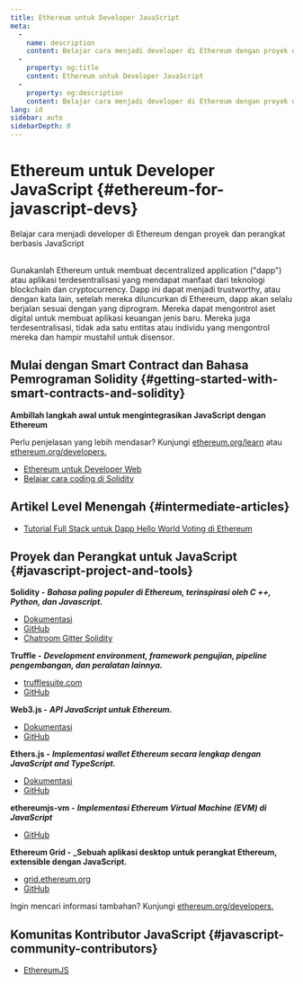 ```yaml
---
title: Ethereum untuk Developer JavaScript
meta:
  - 
    name: description
    content: Belajar cara menjadi developer di Ethereum dengan proyek dan perangkat berbasis JavaScript
  - 
    property: og:title
    content: Ethereum untuk Developer JavaScript
  - 
    property: og:description
    content: Belajar cara menjadi developer di Ethereum dengan proyek dan perangkat berbasis JavaScript
lang: id
sidebar: auto
sidebarDepth: 0
---
```


# Ethereum untuk Developer JavaScript {#ethereum-for-javascript-devs}

<div class="featured">Belajar cara menjadi developer di Ethereum dengan proyek dan perangkat berbasis JavaScript</div><br>

Gunakanlah Ethereum untuk membuat decentralized application ("dapp") atau aplikasi terdesentralisasi yang mendapat manfaat dari teknologi blockchain dan cryptocurrency. Dapp ini dapat menjadi trustworthy, atau dengan kata lain, setelah mereka diluncurkan di Ethereum, dapp akan selalu berjalan sesuai dengan yang diprogram. Mereka dapat mengontrol aset digital untuk membuat aplikasi keuangan jenis baru. Mereka juga terdesentralisasi, tidak ada satu entitas atau individu yang mengontrol mereka dan hampir mustahil untuk disensor.

## Mulai dengan Smart Contract dan Bahasa Pemrograman Solidity {#getting-started-with-smart-contracts-and-solidity}

**Ambillah langkah awal untuk mengintegrasikan JavaScript dengan Ethereum**

Perlu penjelasan yang lebih mendasar? Kunjungi [ethereum.org/learn](/id/learn/) atau [ethereum.org/developers.](/id/developers/)

- [Ethereum untuk Developer Web](https://medium.com/@mvmurthy/ethereum-for-web-developers-890be23d1d0c)
- [Belajar cara coding di Solidity](https://cryptozombies.io/)

## Artikel Level Menengah {#intermediate-articles}

- [Tutorial Full Stack untuk Dapp Hello World Voting di Ethereum](https://medium.com/@mvmurthy/full-stack-hello-world-voting-ethereum-dapp-tutorial-part-1-40d2d0d807c2)

## Proyek dan Perangkat untuk JavaScript {#javascript-project-and-tools}

**Solidity -** **_Bahasa paling populer di Ethereum, terinspirasi oleh C ++, Python, dan Javascript._**

- [Dokumentasi](https://solidity.readthedocs.io)
- [GitHub](https://github.com/ethereum/solidity/)
- [Chatroom Gitter Solidity](https://gitter.im/ethereum/solidity/)

**Truffle -** **_Development environment, framework pengujian, pipeline pengembangan, dan peralatan lainnya._**

- [trufflesuite.com](https://www.trufflesuite.com/)
- [GitHub](https://github.com/trufflesuite/truffle)

**Web3.js -** **_API JavaScript untuk Ethereum._**

- [Dokumentasi](https://web3js.readthedocs.io/en/1.0/)
- [GitHub](https://github.com/ethereum/web3.js/)

**Ethers.js -** **_Implementasi wallet Ethereum secara lengkap dengan JavaScript and TypeScript._**

- [Dokumentasi](https://docs.ethers.io/ethers.js/html/)
- [GitHub](https://github.com/ethers-io/ethers.js/)

**ethereumjs-vm -** **_Implementasi Ethereum Virtual Machine (EVM) di JavaScript_**

- [GitHub](https://github.com/ethereumjs/ethereumjs-vm)

**Ethereum Grid -** **\_Sebuah aplikasi desktop untuk perangkat Ethereum, extensible dengan JavaScript.**

- [grid.ethereum.org](https://grid.ethereum.org)
- [GitHub](https://github.com/ethereum/grid)

Ingin mencari informasi tambahan? Kunjungi [ethereum.org/developers.](/id/developers/)

## Komunitas Kontributor JavaScript {#javascript-community-contributors}

- [EthereumJS](https://ethereumjs.github.io)
